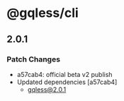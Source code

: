# @gqless/cli

## 2.0.1
### Patch Changes

- a57cab4: official beta v2 publish
- Updated dependencies [a57cab4]
  - gqless@2.0.1
